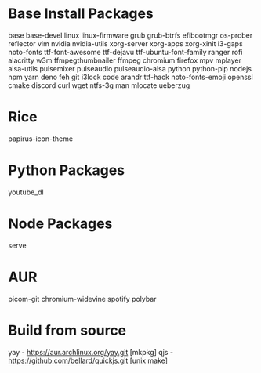 # Base Install Packages
base base-devel linux linux-firmware grub grub-btrfs efibootmgr os-prober reflector vim nvidia nvidia-utils xorg-server xorg-apps xorg-xinit i3-gaps noto-fonts ttf-font-awesome ttf-dejavu ttf-ubuntu-font-family ranger rofi alacritty w3m ffmpegthumbnailer ffmpeg chromium firefox mpv mplayer alsa-utils pulsemixer pulseaudio pulseaudio-alsa python python-pip nodejs npm yarn deno feh git i3lock code arandr ttf-hack noto-fonts-emoji openssl cmake discord curl wget ntfs-3g man mlocate ueberzug

# Rice
papirus-icon-theme

# Python Packages
youtube_dl

# Node Packages
serve

# AUR
picom-git chromium-widevine spotify polybar

# Build from source
yay 	- https://aur.archlinux.org/yay.git [mkpkg]
qjs	- https://github.com/bellard/quickjs.git [unix make]
